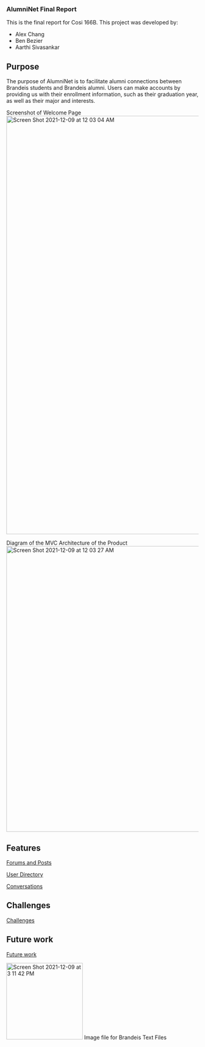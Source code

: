 ### AlumniNet Final Report

This is the final report for Cosi 166B.  This project was developed by:

- Alex Chang
- Ben Bezier
- Aarthi Sivasankar

## Purpose

The purpose of AlumniNet is to facilitate alumni connections between Brandeis students and Brandeis alumni.  Users can make accounts by providing us with their enrollment information, such as their graduation year, as well as their major and interests.

Screenshot of Welcome Page
<img width="1094" alt="Screen Shot 2021-12-09 at 12 03 04 AM" src="https://user-images.githubusercontent.com/55194773/145337866-05e9b713-970d-4d42-a68a-ee4d09596787.png">

Diagram of the MVC Architecture of the Product<img width="747" alt="Screen Shot 2021-12-09 at 12 03 27 AM" src="https://user-images.githubusercontent.com/55194773/145337971-b3cce037-728e-47b3-a3a4-3daf8c5083f9.png">

## Features

[Forums and Posts](posts.md)

[User Directory](directory.md)

[Conversations](conversations.md)

## Challenges

[Challenges](challenges.md)

## Future work

[Future work](futurework.md)


<img width="200" alt="Screen Shot 2021-12-09 at 3 11 42 PM" src="https://user-images.githubusercontent.com/55194773/145470156-5e284864-5527-4c12-bfb1-d5a4d2d38cca.png">
Image file for Brandeis Text Files

